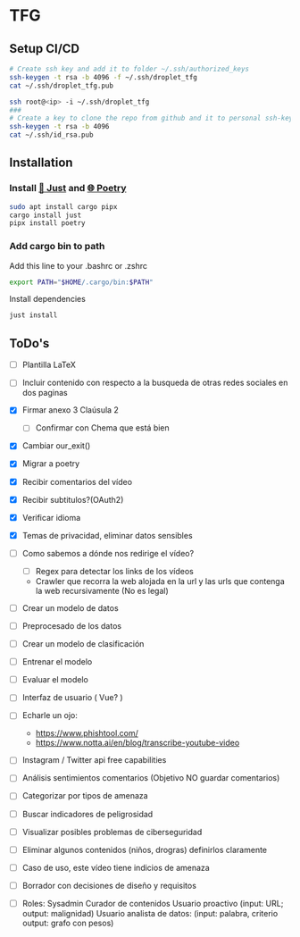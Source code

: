 # TFG

## Setup CI/CD
```bash
# Create ssh key and add it to folder ~/.ssh/authorized_keys
ssh-keygen -t rsa -b 4096 -f ~/.ssh/droplet_tfg
cat ~/.ssh/droplet_tfg.pub

ssh root@<ip> -i ~/.ssh/droplet_tfg
###
# Create a key to clone the repo from github and it to personal ssh-keys
ssh-keygen -t rsa -b 4096
cat ~/.ssh/id_rsa.pub
```

## Installation

### Install [🤖 Just](https://github.com/casey/just) and [🌐 Poetry](https://python-poetry.org/)

```bash
sudo apt install cargo pipx
cargo install just
pipx install poetry
```

### Add cargo bin to path

Add this line to your .bashrc or .zshrc

```bash
export PATH="$HOME/.cargo/bin:$PATH"
```

Install dependencies
```bash
just install
```

## ToDo's

- [ ] Plantilla LaTeX
- [ ] Incluir contenido con respecto a la busqueda de otras redes sociales en dos paginas
- [X] Firmar anexo 3 Claúsula 2
    - [ ] Confirmar con Chema que está bien

- [X] Cambiar our_exit()
- [X] Migrar a poetry
- [X] Recibir comentarios del vídeo
- [X] Recibir subtitulos?(OAuth2)

- [X] Verificar idioma

- [X] Temas de privacidad, eliminar datos sensibles

- [ ] Como sabemos a dónde nos redirige el vídeo?
    - [ ] Regex para detectar los links de los vídeos
    - Crawler que recorra la web alojada en la url y las urls que contenga la web recursivamente (No es legal)

- [ ] Crear un modelo de datos
- [ ] Preprocesado de los datos

- [ ] Crear un modelo de clasificación
- [ ] Entrenar el modelo
- [ ] Evaluar el modelo

- [ ] Interfaz de usuario ( Vue? )

- [ ] Echarle un ojo:
    - https://www.phishtool.com/
    - https://www.notta.ai/en/blog/transcribe-youtube-video

- [ ] Instagram / Twitter api free capabilities

- [ ] Análisis sentimientos comentarios (Objetivo NO guardar comentarios)

- [ ] Categorizar por tipos de amenaza
- [ ] Buscar indicadores de peligrosidad

- [ ] Visualizar posibles problemas de ciberseguridad

- [ ] Eliminar algunos contenidos (niños, drogras) definirlos claramente

- [ ] Caso de uso, este vídeo tiene indicios de amenaza

- [ ] Borrador con decisiones de diseño y requisitos

- [ ] Roles:
    Sysadmin
    Curador de contenidos
    Usuario proactivo (input: URL; output: malignidad)
    Usuario analista de datos: (input: palabra, criterio output: grafo con pesos)
